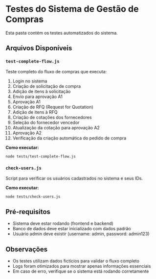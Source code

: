 # Testes do Sistema de Gestão de Compras

Esta pasta contém os testes automatizados do sistema.

## Arquivos Disponíveis

### `test-complete-flow.js`
Teste completo do fluxo de compras que executa:
1. Login no sistema
2. Criação de solicitação de compra
3. Adição de itens à solicitação
4. Envio para aprovação A1
5. Aprovação A1
6. Criação de RFQ (Request for Quotation)
7. Adição de itens à RFQ
8. Criação de cotações dos fornecedores
9. Seleção do fornecedor vencedor
10. Atualização da cotação para aprovação A2
11. Aprovação A2
12. Verificação da criação automática do pedido de compra

**Como executar:**
```bash
node tests/test-complete-flow.js
```

### `check-users.js`
Script para verificar os usuários cadastrados no sistema e seus IDs.

**Como executar:**
```bash
node tests/check-users.js
```

## Pré-requisitos

- Sistema deve estar rodando (frontend e backend)
- Banco de dados deve estar inicializado com dados padrão
- Usuário admin deve existir (username: admin, password: admin123)

## Observações

- Os testes utilizam dados fictícios para validar o fluxo completo
- Logs foram otimizados para mostrar apenas informações essenciais
- Em caso de erro, verifique se o sistema está rodando corretamente